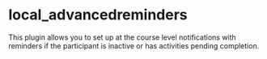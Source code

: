 # local_advancedreminders
This plugin allows you to set up at the course level notifications with reminders if the participant is inactive or has activities pending completion.
